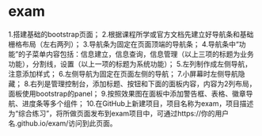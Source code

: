 # exam
1.搭建基础的bootstrap页面； 2.根据课程所学或官方文档先建立好导航条和基础栅格布局（左右两列）； 3.导航条为固定在页面顶端的导航条； 4.导航条中“功能”的子菜单内容包括：信息建立，信息查询，信息管理（以上三项的标题为业务功能），分割线，设置（以上一项的标题为系统功能）； 5.左列制作成左侧导航，注意添加样式； 6.左侧导航为固定在页面左侧的导航； 7.小屏幕时左侧导航隐藏； 8.右列是管理控制台，添加标题、按钮和下面的面板内容，内容为2列布局，面板使用bootstrap的panel； 9.按照效果图在面板中添加警告框、表格、徽章导航、进度条等多个组件； 10.在GitHub上新建项目，项目名称为exam，项目描述为“综合练习”，将所做页面发布到exam项目中，可通过https://你的用户名.github.io/exam/访问到此页面。

